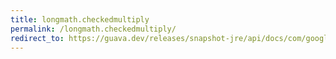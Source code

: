 ```yaml
---
title: longmath.checkedmultiply
permalink: /longmath.checkedmultiply/
redirect_to: https://guava.dev/releases/snapshot-jre/api/docs/com/google/common/math/LongMath.html#checkedMultiply-long-long-
---
```

